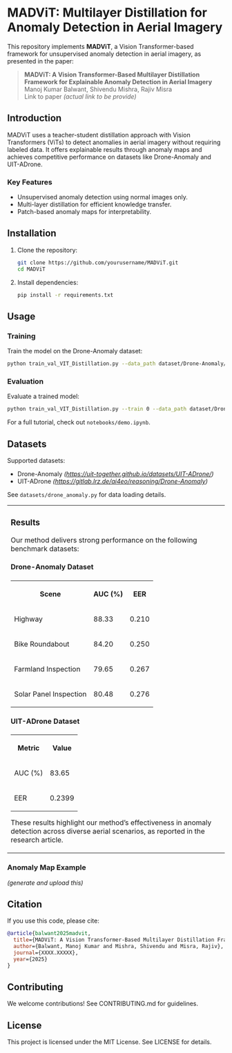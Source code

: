 # MADViT: Multilayer Distillation for Anomaly Detection in Aerial Imagery

This repository implements **MADViT**, a Vision Transformer-based framework for unsupervised anomaly detection in aerial imagery, as presented in the paper:

> **MADViT: A Vision Transformer-Based Multilayer Distillation Framework for Explainable Anomaly Detection in Aerial Imagery**\
> Manoj Kumar Balwant, Shivendu Mishra, Rajiv Misra\
> Link to paper *(actual link to be provide)*

## Introduction

MADViT uses a teacher-student distillation approach with Vision Transformers (ViTs) to detect anomalies in aerial imagery without requiring labeled data. It offers explainable results through anomaly maps and achieves competitive performance on datasets like Drone-Anomaly and UIT-ADrone.

### Key Features

- Unsupervised anomaly detection using normal images only.
- Multi-layer distillation for efficient knowledge transfer.
- Patch-based anomaly maps for interpretability.

## Installation

1. Clone the repository:

   ```bash
   git clone https://github.com/yourusername/MADViT.git
   cd MADViT
   ```

2. Install dependencies:

   ```bash
   pip install -r requirements.txt
   ```

## Usage

### Training

Train the model on the Drone-Anomaly dataset:

```bash
python train_val_VIT_Distillation.py --data_path dataset/Drone-Anomaly/Bike Roundabout/ --save_path experiments/bike_roundabout/ --valid_file b_s1_te_01 --lr 5e-4 --wd 5e-2
```

### Evaluation

Evaluate a trained model:

```bash
python train_val_VIT_Distillation.py --train 0 --data_path dataset/Drone-Anomaly/Bike Roundabout/ --save_path experiments/bike_roundabout/
```

For a full tutorial, check out `notebooks/demo.ipynb`.

## Datasets

Supported datasets:

- Drone-Anomaly *(https://uit-together.github.io/datasets/UIT-ADrone/)*
- UIT-ADrone *(https://gitlab.lrz.de/ai4eo/reasoning/Drone-Anomaly)*

See `datasets/drone_anomaly.py` for data loading details.

<table style="min-width: 25px">
<colgroup><col style="min-width: 25px"></colgroup><tbody><tr class="border-border"><td colspan="1" rowspan="1"><h3 dir="ltr">Results</h3><p dir="ltr">Our method delivers strong performance on the following benchmark datasets:</p><h4 dir="ltr">Drone-Anomaly Dataset</h4><table style="min-width: 75px"><colgroup><col style="min-width: 25px"><col style="min-width: 25px"><col style="min-width: 25px"></colgroup><tbody><tr class="border-border"><th colspan="1" rowspan="1"><p dir="ltr">Scene</p></th><th colspan="1" rowspan="1"><p dir="ltr">AUC (%)</p></th><th colspan="1" rowspan="1"><p dir="ltr">EER</p></th></tr><tr class="border-border"><td colspan="1" rowspan="1"><p dir="ltr">Highway</p></td><td colspan="1" rowspan="1"><p>88.33</p></td><td colspan="1" rowspan="1"><p>0.210</p></td></tr><tr class="border-border"><td colspan="1" rowspan="1"><p dir="ltr">Bike Roundabout</p></td><td colspan="1" rowspan="1"><p>84.20</p></td><td colspan="1" rowspan="1"><p>0.250</p></td></tr><tr class="border-border"><td colspan="1" rowspan="1"><p dir="ltr">Farmland Inspection</p></td><td colspan="1" rowspan="1"><p>79.65</p></td><td colspan="1" rowspan="1"><p>0.267</p></td></tr><tr class="border-border"><td colspan="1" rowspan="1"><p dir="ltr">Solar Panel Inspection</p></td><td colspan="1" rowspan="1"><p>80.48</p></td><td colspan="1" rowspan="1"><p>0.276</p></td></tr></tbody></table><h4 dir="ltr">UIT-ADrone Dataset</h4><table style="min-width: 50px"><colgroup><col style="min-width: 25px"><col style="min-width: 25px"></colgroup><tbody><tr class="border-border"><th colspan="1" rowspan="1"><p dir="ltr">Metric</p></th><th colspan="1" rowspan="1"><p dir="ltr">Value</p></th></tr><tr class="border-border"><td colspan="1" rowspan="1"><p dir="ltr">AUC (%)</p></td><td colspan="1" rowspan="1"><p>83.65</p></td></tr><tr class="border-border"><td colspan="1" rowspan="1"><p dir="ltr">EER</p></td><td colspan="1" rowspan="1"><p>0.2399</p></td></tr></tbody></table><p dir="ltr">These results highlight our method’s effectiveness in anomaly detection across diverse aerial scenarios, as reported in the research article.</p><p></p></td></tr></tbody>
</table>

### Anomaly Map Example

*(generate and upload this)*

## Citation

If you use this code, please cite:

```bibtex
@article{balwant2025madvit,
  title={MADViT: A Vision Transformer-Based Multilayer Distillation Framework for Explainable Anomaly Detection in Aerial Imagery},
  author={Balwant, Manoj Kumar and Mishra, Shivendu and Misra, Rajiv},
  journal={XXXX.XXXXX},
  year={2025}
}
```

## Contributing

We welcome contributions! See CONTRIBUTING.md for guidelines.

## License

This project is licensed under the MIT License. See LICENSE for details.